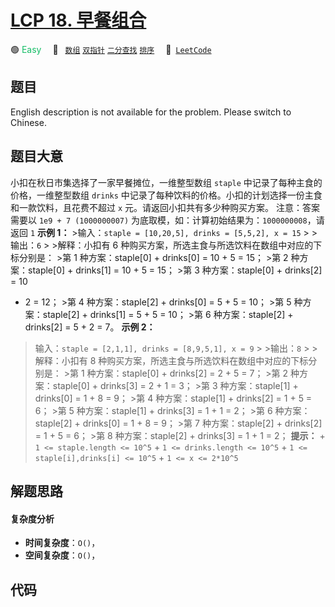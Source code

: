 # [LCP 18. 早餐组合](https://leetcode.cn/problems/2vYnGI)

🟢 <font color=#15bd66>Easy</font>&emsp; 🔖&ensp; [`数组`](/leetcode/outline/tag/array.md) [`双指针`](/leetcode/outline/tag/two-pointers.md) [`二分查找`](/leetcode/outline/tag/binary-search.md) [`排序`](/leetcode/outline/tag/sorting.md)&emsp; 🔗&ensp;[`LeetCode`](https://leetcode.cn/problems/2vYnGI)


## 题目

English description is not available for the problem. Please switch to
Chinese.


## 题目大意

小扣在秋日市集选择了一家早餐摊位，一维整型数组 `staple` 中记录了每种主食的价格，一维整型数组 `drinks`
中记录了每种饮料的价格。小扣的计划选择一份主食和一款饮料，且花费不超过 `x` 元。请返回小扣共有多少种购买方案。 注意：答案需要以 `1e9 + 7
(1000000007)` 为底取模，如：计算初始结果为：`1000000008`，请返回 `1` **示例 1：** >输入：`staple =
[10,20,5], drinks = [5,5,2], x = 15` > >输出：`6` > >解释：小扣有 6
种购买方案，所选主食与所选饮料在数组中对应的下标分别是： >第 1 种方案：staple[0] + drinks[0] = 10 + 5 = 15； >第
2 种方案：staple[0] + drinks[1] = 10 + 5 = 15； >第 3 种方案：staple[0] + drinks[2] = 10
+ 2 = 12； >第 4 种方案：staple[2] + drinks[0] = 5 + 5 = 10； >第 5 种方案：staple[2] +
drinks[1] = 5 + 5 = 10； >第 6 种方案：staple[2] + drinks[2] = 5 + 2 = 7。 **示例 2：**
>输入：`staple = [2,1,1], drinks = [8,9,5,1], x = 9` > >输出：`8` > >解释：小扣有 8
种购买方案，所选主食与所选饮料在数组中对应的下标分别是： >第 1 种方案：staple[0] + drinks[2] = 2 + 5 = 7； >第 2
种方案：staple[0] + drinks[3] = 2 + 1 = 3； >第 3 种方案：staple[1] + drinks[0] = 1 + 8
= 9； >第 4 种方案：staple[1] + drinks[2] = 1 + 5 = 6； >第 5 种方案：staple[1] +
drinks[3] = 1 + 1 = 2； >第 6 种方案：staple[2] + drinks[0] = 1 + 8 = 9； >第 7
种方案：staple[2] + drinks[2] = 1 + 5 = 6； >第 8 种方案：staple[2] + drinks[3] = 1 + 1
= 2； **提示：** \+ `1 <= staple.length <= 10^5` \+ `1 <= drinks.length <= 10^5`
\+ `1 <= staple[i],drinks[i] <= 10^5` \+ `1 <= x <= 2*10^5`


## 解题思路

#### 复杂度分析

- **时间复杂度**：`O()`，
- **空间复杂度**：`O()`，

## 代码

```javascript

```